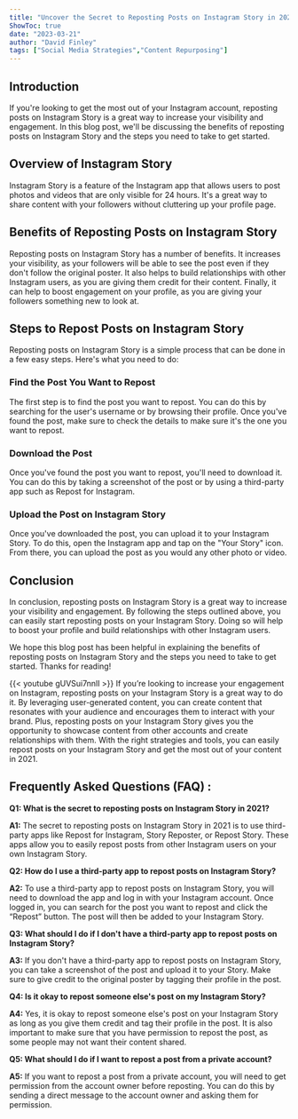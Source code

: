 ```yaml
---
title: "Uncover the Secret to Reposting Posts on Instagram Story in 2021!"
ShowToc: true 
date: "2023-03-21"
author: "David Finley" 
tags: ["Social Media Strategies","Content Repurposing"]
---
```

## Introduction

If you're looking to get the most out of your Instagram account, reposting posts on Instagram Story is a great way to increase your visibility and engagement. In this blog post, we'll be discussing the benefits of reposting posts on Instagram Story and the steps you need to take to get started. 

## Overview of Instagram Story

Instagram Story is a feature of the Instagram app that allows users to post photos and videos that are only visible for 24 hours. It's a great way to share content with your followers without cluttering up your profile page. 

## Benefits of Reposting Posts on Instagram Story

Reposting posts on Instagram Story has a number of benefits. It increases your visibility, as your followers will be able to see the post even if they don't follow the original poster. It also helps to build relationships with other Instagram users, as you are giving them credit for their content. Finally, it can help to boost engagement on your profile, as you are giving your followers something new to look at. 

## Steps to Repost Posts on Instagram Story

Reposting posts on Instagram Story is a simple process that can be done in a few easy steps. Here's what you need to do: 

### Find the Post You Want to Repost

The first step is to find the post you want to repost. You can do this by searching for the user's username or by browsing their profile. Once you've found the post, make sure to check the details to make sure it's the one you want to repost. 

### Download the Post

Once you've found the post you want to repost, you'll need to download it. You can do this by taking a screenshot of the post or by using a third-party app such as Repost for Instagram. 

### Upload the Post on Instagram Story

Once you've downloaded the post, you can upload it to your Instagram Story. To do this, open the Instagram app and tap on the "Your Story" icon. From there, you can upload the post as you would any other photo or video. 

## Conclusion

In conclusion, reposting posts on Instagram Story is a great way to increase your visibility and engagement. By following the steps outlined above, you can easily start reposting posts on your Instagram Story. Doing so will help to boost your profile and build relationships with other Instagram users. 

We hope this blog post has been helpful in explaining the benefits of reposting posts on Instagram Story and the steps you need to take to get started. Thanks for reading!

{{< youtube gUVSui7nnlI >}} 
If you’re looking to increase your engagement on Instagram, reposting posts on your Instagram Story is a great way to do it. By leveraging user-generated content, you can create content that resonates with your audience and encourages them to interact with your brand. Plus, reposting posts on your Instagram Story gives you the opportunity to showcase content from other accounts and create relationships with them. With the right strategies and tools, you can easily repost posts on your Instagram Story and get the most out of your content in 2021.

## Frequently Asked Questions (FAQ) :
**Q1: What is the secret to reposting posts on Instagram Story in 2021?**

**A1:** The secret to reposting posts on Instagram Story in 2021 is to use third-party apps like Repost for Instagram, Story Reposter, or Repost Story. These apps allow you to easily repost posts from other Instagram users on your own Instagram Story.

**Q2: How do I use a third-party app to repost posts on Instagram Story?**

**A2:** To use a third-party app to repost posts on Instagram Story, you will need to download the app and log in with your Instagram account. Once logged in, you can search for the post you want to repost and click the “Repost” button. The post will then be added to your Instagram Story.

**Q3: What should I do if I don't have a third-party app to repost posts on Instagram Story?**

**A3:** If you don't have a third-party app to repost posts on Instagram Story, you can take a screenshot of the post and upload it to your Story. Make sure to give credit to the original poster by tagging their profile in the post.

**Q4: Is it okay to repost someone else's post on my Instagram Story?**

**A4:** Yes, it is okay to repost someone else's post on your Instagram Story as long as you give them credit and tag their profile in the post. It is also important to make sure that you have permission to repost the post, as some people may not want their content shared.

**Q5: What should I do if I want to repost a post from a private account?**

**A5:** If you want to repost a post from a private account, you will need to get permission from the account owner before reposting. You can do this by sending a direct message to the account owner and asking them for permission.


